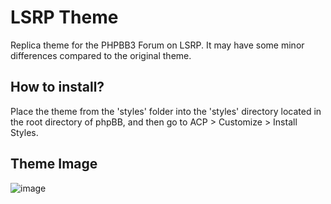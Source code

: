 # LSRP Theme
Replica theme for the PHPBB3 Forum on LSRP. It may have some minor differences compared to the original theme.

## How to install?

Place the theme from the 'styles' folder into the 'styles' directory located in the root directory of phpBB, and then go to ACP > Customize > Install Styles.

## Theme Image

![image](https://github.com/ulasbayraktar/lsrp-theme/assets/73671806/04a4107b-a045-4ee3-89ad-414b09227125)
